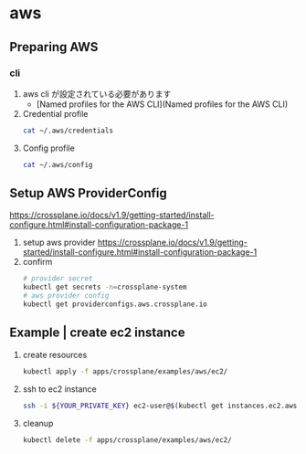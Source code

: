 # aws

## Preparing AWS

### cli

1. aws cli が設定されている必要があります
   - [Named profiles for the AWS CLI](Named profiles for the AWS CLI)
1. Credential profile
   ```bash
   cat ~/.aws/credentials
   ```
1. Config profile
   ```bash
   cat ~/.aws/config
   ```

## Setup AWS ProviderConfig

https://crossplane.io/docs/v1.9/getting-started/install-configure.html#install-configuration-package-1

1. setup aws provider
   https://crossplane.io/docs/v1.9/getting-started/install-configure.html#install-configuration-package-1
1. confirm
   ```bash
   # provider secret
   kubectl get secrets -n=crossplane-system
   # aws provider config
   kubectl get providerconfigs.aws.crossplane.io
   ```

## Example | create ec2 instance

1. create resources
   ```bash
   kubectl apply -f apps/crossplane/examples/aws/ec2/
   ```
1. ssh to ec2 instance
   ```bash
   ssh -i ${YOUR_PRIVATE_KEY} ec2-user@$(kubectl get instances.ec2.aws.crossplane.io gokken-crossplane-test-instance -o=json | jq -r ".status.atProvider.publicIpAddress")
   ```
1. cleanup
   ```bash
   kubectl delete -f apps/crossplane/examples/aws/ec2/
   ```
